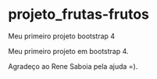# projeto_frutas-frutos
Meu primeiro projeto bootstrap 4

Meu primeiro projeto em bootstrap 4.

Agradeço ao Rene Saboia pela ajuda =).
